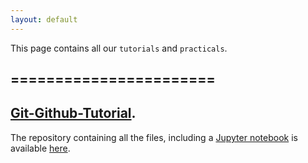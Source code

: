 ```yaml
---
layout: default
---
```



This page contains all our `tutorials` and `practicals`.


## =======================
## [**Git-Github-Tutorial**](https://github.com/QLA-ML-DS/Tutorials_and_Practicals/blob/main/git_and_github_practical/the-practical.md). 

The repository containing all the files, including a [Jupyter notebook](https://jupyter.org/) is available [here](https://github.com/QLA-ML-DS/Tutorials_and_Practicals/blob/main/git_and_github_practical).
